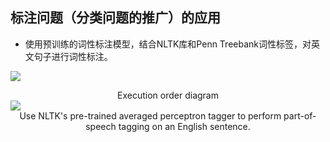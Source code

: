 ## 标注问题（分类问题的推广）的应用

<div grid="~ cols-2 gap-4 text-sm">

<div mt-3 text-base>

- 使用预训练的词性标注模型，结合NLTK库和Penn Treebank词性标签，对英文句子进行词性标注。

![](https://vip2.loli.io/2023/10/30/ZFGkKmSrawTLfjo.webp)

<center text-sm>Execution order diagram</center>

</div>

<div flex flex-col justify-center items-center mx-12>
    <img src="https://vip2.loli.io/2023/10/30/4zmsitcexA3MF59.webp" />
    <center text-sm mt-2>Use NLTK's pre-trained averaged perceptron tagger to perform part-of-speech tagging on an English sentence.</center>
</div>

</div>

<!-- 监督学习在标注方面的应用有很多,以刚才流程图演示的词性标注的为例。

词性标注是自然语言处理中的一个基本任务，它涉及为句子中的每个词分配一个标签，来表示这个词在句子中的语法功能，如名词、动词、形容词等。

在词性标注这个例子中，我们使用的是预训练的词性标注模型（averaged_perceptron_tagger）。这个模型是一个高效且准确的机器学习算法，经常被用于词性标注任务。

为了进行标注，我们选择了NLTK（Natural Language Toolkit）库，这是一个广泛使用的自然语言处理工具包。与此同时，我们使用了Penn(University of Pennsylvania) Treebank词性标签，这是一个标准的词性标签集，广泛应用于自然语言处理任务，由宾夕法尼亚大学的研究生参与创建。

右侧代码的执行流程如左图所示。 -->
